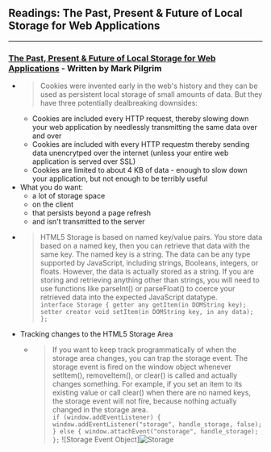## Readings: The Past, Present & Future of Local Storage for Web Applications
***
### [The Past, Present & Future of Local Storage for Web Applications](http://diveinto.html5doctor.com/storage.html) - Written by Mark Pilgrim
- > Cookies were invented early in the web's history and they can be used as persistent local storage of small amounts of data. But they have three potentially dealbreaking downsides:
  * Cookies are included every HTTP request, thereby slowing down your web application by needlessly transmitting the same data over and over
  * Cookies are included with every HTTP requestm thereby sending data unencrytped over the internet (unless your entire web application is served over SSL)
  * Cookies are limited to about 4 KB of data - enough to slow down your application, but not enough to be terribly useful
- What you do want:
  * a lot of storage space
  * on the client
  * that persists beyond a page refresh
  * and isn't transmitted to the server
- > HTML5 Storage is based on named key/value pairs. You store data based on a named key, then you can retrieve that data with the same key. The named key is a string. The data can be any type supported by JavaScript, including strings, Booleans, integers, or floats. However, the data is actually stored as a string. If you are storing and retrieving anything other than strings, you will need to use functions like parseInt() or parseFloat() to coerce your retrieved data into the expected JavaScript datatype.  
`interface Storage {
  getter any getItem(in DOMString key);
  setter creator void setItem(in DOMString key, in any data);
};`
- Tracking changes to the HTML5 Storage Area
  * > If you want to keep track programmatically of when the storage area changes, you can trap the storage event. The storage event is fired on the window object whenever setItem(), removeItem(), or clear() is called and actually changes something. For example, if you set an item to its existing value or call clear() when there are no named keys, the storage event will not fire, because nothing actually changed in the storage area.  
`if (window.addEventListener) {
  window.addEventListener("storage", handle_storage, false);
} else {
  window.attachEvent("onstorage", handle_storage);
};`
![Storage Event Object]![Storage](https://user-images.githubusercontent.com/84424910/130327147-fa816a25-a8fd-4084-9354-a2c04c3516b8.JPG)